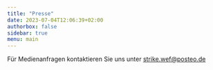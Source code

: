 ```yaml
---
title: "Presse"
date: 2023-07-04T12:06:39+02:00
authorbox: false
sidebar: true
menu: main
---
```


Für Medienanfragen kontaktieren Sie uns unter strike.wef@posteo.de
